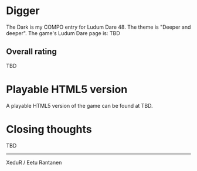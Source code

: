 # Digger
The Dark is my COMPO entry for Ludum Dare 48. The theme is "Deeper and deeper".
The game's Ludum Dare page is: TBD

## Overall rating
TBD

# Playable HTML5 version
A playable HTML5 version of the game can be found at TBD.

# Closing thoughts
TBD

***

XeduR / Eetu Rantanen
